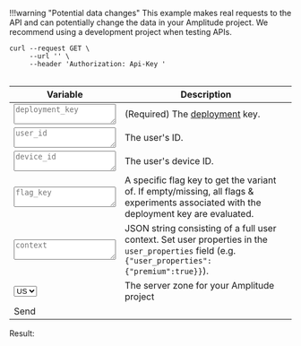 <!-- markdown-link-check-disable -->
!!!warning "Potential data changes"
    This example makes real requests to the API and can potentially change the data in your Amplitude project. We recommend using a development project when testing APIs.

<pre>
<code>curl --request GET \
     --url '<span id='curl_url'></span><span id='curl_user_id'></span><span id='curl_device_id'></span><span id='curl_flag_key'></span><span id='curl_context'></span>' \
     --header 'Authorization: Api-Key <span id='curl_deployment_key'></span>'
</code>
</pre>

| <div class='big-column'>Variable</div> | Description |
| --- | --- |
| <textarea class="at-field" spellcheck="false" placeholder="deployment_key" id="deployment_key"></textarea> |  (Required) The [deployment](../general/data-model.md#deployments) key. |
| <textarea class="at-field" spellcheck="false" placeholder="user_id" id="user_id"></textarea> | The user's ID. |
| <textarea class="at-field" spellcheck="false" placeholder="device_id" id="device_id"></textarea> | The user's device ID. |
| <textarea class="at-field" spellcheck="false" placeholder="flag_key" id="flag_key"></textarea> | A specific flag key to get the variant of. If empty/missing, all flags & experiments associated with the deployment key are evaluated. |
| <textarea class="at-field" spellcheck="false" placeholder="context" id="context"></textarea> | JSON string consisting of a full user context. Set user properties in the `user_properties` field (e.g. `{"user_properties":{"premium":true}}`). |
| <select id="server-zone" onchange="updateUrl()"><option value="US">US</option><option value="EU">EU</option></select> | The server zone for your Amplitude project |
| <a class="md-button" id="at-action-button">Send</a> | |

Result: <span id="failure_tip"></span>
<pre>
<code id="result">
</code>
</pre>

<script src="/javascripts/api-table.js">
</script>

<script>
document.getElementById('deployment_key').value =
    localStorage.getItem('deployment_key') || '';

function updateUrl() {
    const serverZone = document.getElementById('server-zone').value;
    const url = serverZone === 'US' ? 'https://api.lab.amplitude.com/v1/vardata?' :
        'https://api.eu.amplitude.com/v1/vardata?';

    document.getElementById('curl_url').textContent = url;
}

document.getElementById('curl_url').textContent = 'https://api.lab.amplitude.com/v1/vardata?';

setupApiTable({
    'deployment_key': false,
    'user_id': true,
    'device_id': true,
    'flag_key': true,
    'context': true,
}, async function(fields) {
    const deploymentKey = fields['deployment_key'];
    const userId = fields['user_id'];
    const deviceId = fields['device_id'];
    const flagKey = fields['flag_key'];
    const context = fields['context'];

    localStorage.setItem('deployment_key', deploymentKey);

    const serverZone = document.getElementById('server-zone').value;
    let uri = serverZone === 'US' ? 'https://api.lab.amplitude.com/v1/vardata?' :
          'https://api.lab.eu.amplitude.com/v1/vardata?';
    if (userId && userId.length > 0) {
        uri += '&user_id=' + userId;
    }
    if (deviceId && deviceId.length > 0) {
        uri += '&device_id=' + deviceId;
    }
    if (flagKey && flagKey.length > 0) {
        uri += '&flag_key=' + flagKey;
    }
    if (context && context.length > 0) {
        uri += '&context=' + context;
    }

    const response = await fetch(uri, {
        headers: {
            'Authorization': 'Api-Key ' + deploymentKey,
        },
    });
    if (response.status != 200) {
        const body = await response.text();
        throw Error(response.status + ': ' + body);
    }
    const result = await response.json();
    return JSON.stringify(result, null, 2);
});
</script>
